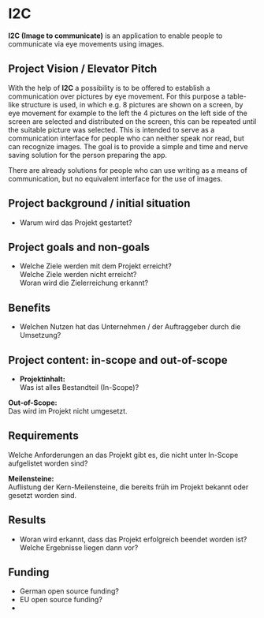 # I2C

**I2C (Image to communicate)** is an application to enable people to communicate via eye movements using images.

## Project Vision / Elevator Pitch

With the help of **I2C** a possibility is to be offered to establish a communication over pictures by eye movement. For this purpose a table-like structure is used, in which e.g. 8 pictures are shown on a screen, by eye movement for example to the left the 4 pictures on the left side of the screen are selected and distributed on the screen, this can be repeated until the suitable picture was selected. This is intended to serve as a communication interface for people who can neither speak nor read, but can recognize images. The goal is to provide a simple and time and nerve saving solution for the person preparing the app.

There are already solutions for people who can use writing as a means of communication, but no equivalent interface for the use of images.

## Project background / initial situation
    
* Warum wird das Projekt gestartet?

## Project goals and non-goals

* Welche Ziele werden mit dem Projekt erreicht?  
Welche Ziele werden nicht erreicht?  
Woran wird die Zielerreichung erkannt?

## Benefits

* Welchen Nutzen hat das Unternehmen / der Auftraggeber durch die Umsetzung?

## Project content: in-scope and out-of-scope
* **Projektinhalt:**  
Was ist alles Bestandteil (In-Scope)?

**Out-of-Scope:**  
Das wird im Projekt nicht umgesetzt.

## Requirements

Welche Anforderungen an das Projekt gibt es, die nicht unter In-Scope aufgelistet worden sind?

**Meilensteine:**  
Auflistung der Kern-Meilensteine, die bereits früh im Projekt bekannt oder gesetzt worden sind.

## Results

* Woran wird erkannt, dass das Projekt erfolgreich beendet worden ist?  
Welche Ergebnisse liegen dann vor?

## Funding

* German open source funding?
* EU open source funding?
* 